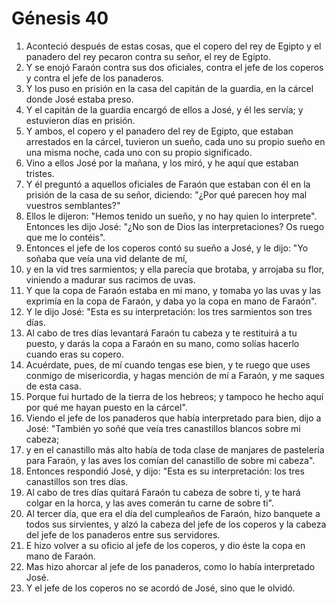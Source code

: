 # Génesis 40

1. Aconteció después de estas cosas, que el copero del rey de Egipto y el panadero del rey pecaron contra su señor, el rey de Egipto.  
2. Y se enojó Faraón contra sus dos oficiales, contra el jefe de los coperos y contra el jefe de los panaderos.  
3. Y los puso en prisión en la casa del capitán de la guardia, en la cárcel donde José estaba preso.  
4. Y el capitán de la guardia encargó de ellos a José, y él les servía; y estuvieron días en prisión.  
5. Y ambos, el copero y el panadero del rey de Egipto, que estaban arrestados en la cárcel, tuvieron un sueño, cada uno su propio sueño en una misma noche, cada uno con su propio significado.  
6. Vino a ellos José por la mañana, y los miró, y he aquí que estaban tristes.  
7. Y él preguntó a aquellos oficiales de Faraón que estaban con él en la prisión de la casa de su señor, diciendo: "¿Por qué parecen hoy mal vuestros semblantes?"  
8. Ellos le dijeron: "Hemos tenido un sueño, y no hay quien lo interprete". Entonces les dijo José: "¿No son de Dios las interpretaciones? Os ruego que me lo contéis".  
9. Entonces el jefe de los coperos contó su sueño a José, y le dijo: "Yo soñaba que veía una vid delante de mí,  
10. y en la vid tres sarmientos; y ella parecía que brotaba, y arrojaba su flor, viniendo a madurar sus racimos de uvas.  
11. Y que la copa de Faraón estaba en mi mano, y tomaba yo las uvas y las exprimía en la copa de Faraón, y daba yo la copa en mano de Faraón".  
12. Y le dijo José: "Esta es su interpretación: los tres sarmientos son tres días.  
13. Al cabo de tres días levantará Faraón tu cabeza y te restituirá a tu puesto, y darás la copa a Faraón en su mano, como solías hacerlo cuando eras su copero.  
14. Acuérdate, pues, de mí cuando tengas ese bien, y te ruego que uses conmigo de misericordia, y hagas mención de mí a Faraón, y me saques de esta casa.  
15. Porque fui hurtado de la tierra de los hebreos; y tampoco he hecho aquí por qué me hayan puesto en la cárcel".  
16. Viendo el jefe de los panaderos que había interpretado para bien, dijo a José: "También yo soñé que veía tres canastillos blancos sobre mi cabeza;  
17. y en el canastillo más alto había de toda clase de manjares de pastelería para Faraón, y las aves los comían del canastillo de sobre mi cabeza".  
18. Entonces respondió José, y dijo: "Esta es su interpretación: los tres canastillos son tres días.  
19. Al cabo de tres días quitará Faraón tu cabeza de sobre ti, y te hará colgar en la horca, y las aves comerán tu carne de sobre ti".  
20. Al tercer día, que era el día del cumpleaños de Faraón, hizo banquete a todos sus sirvientes, y alzó la cabeza del jefe de los coperos y la cabeza del jefe de los panaderos entre sus servidores.  
21. E hizo volver a su oficio al jefe de los coperos, y dio éste la copa en mano de Faraón.  
22. Mas hizo ahorcar al jefe de los panaderos, como lo había interpretado José.  
23. Y el jefe de los coperos no se acordó de José, sino que le olvidó.
